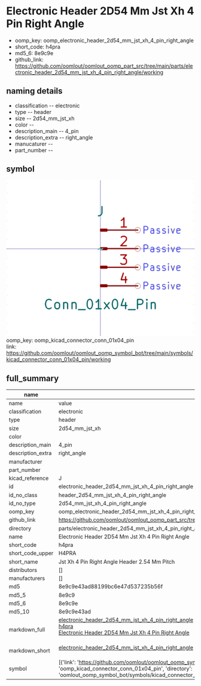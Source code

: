 # Electronic Header 2D54 Mm Jst Xh 4 Pin Right Angle

  
* oomp_key: oomp_electronic_header_2d54_mm_jst_xh_4_pin_right_angle 
* short_code: h4pra
* md5_6: 8e9c9e  
* github_link: https://github.com/oomlout/oomlout_oomp_part_src/tree/main/parts/electronic_header_2d54_mm_jst_xh_4_pin_right_angle/working  
## naming details
* classification -- electronic
* type -- header
* size -- 2d54_mm_jst_xh
* color -- 
* description_main -- 4_pin
* description_extra -- right_angle
* manucaturer -- 
* part_number -- 



## symbol

![](symbol/0/working/working_600.png)  
oomp_key: oomp_kicad_connector_conn_01x04_pin  
link: https://github.com/oomlout/oomlout_oomp_symbol_bot/tree/main/symbols/kicad_connector_conn_01x04_pin/working  


## full_summary
| name | value | 
| --- | --- | 
| name | value | 
| classification | electronic | 
| type | header | 
| size | 2d54_mm_jst_xh | 
| color |  | 
| description_main | 4_pin | 
| description_extra | right_angle | 
| manufacturer |  | 
| part_number |  | 
| kicad_reference | J | 
| id | electronic_header_2d54_mm_jst_xh_4_pin_right_angle | 
| id_no_class | header_2d54_mm_jst_xh_4_pin_right_angle | 
| id_no_type | 2d54_mm_jst_xh_4_pin_right_angle | 
| oomp_key | oomp_electronic_header_2d54_mm_jst_xh_4_pin_right_angle | 
| github_link | https://github.com/oomlout/oomlout_oomp_part_src/tree/main/parts/electronic_header_2d54_mm_jst_xh_4_pin_right_angle/working | 
| directory | parts/electronic_header_2d54_mm_jst_xh_4_pin_right_angle | 
| name | Electronic Header 2D54 Mm Jst Xh 4 Pin Right Angle | 
| short_code | h4pra | 
| short_code_upper | H4PRA | 
| short_name | Jst Xh 4 Pin Right Angle Header 2.54 Mm Pitch | 
| distributors | [] | 
| manufacturers | [] | 
| md5 | 8e9c9e43ad88199bc6e47d537235b56f | 
| md5_5 | 8e9c9 | 
| md5_6 | 8e9c9e | 
| md5_10 | 8e9c9e43ad | 
| markdown_full | [electronic_header_2d54_mm_jst_xh_4_pin_right_angle](https://github.com/oomlout/oomlout_oomp_part_src/tree/main/parts/electronic_header_2d54_mm_jst_xh_4_pin_right_angle/working)<br>[h4pra](https://github.com/oomlout/oomlout_oomp_part_src/tree/main/parts/electronic_header_2d54_mm_jst_xh_4_pin_right_angle/working)<br>[Electronic Header 2D54 Mm Jst Xh 4 Pin Right Angle](https://github.com/oomlout/oomlout_oomp_part_src/tree/main/parts/electronic_header_2d54_mm_jst_xh_4_pin_right_angle/working)<br><br> | 
| markdown_short | [electronic_header_2d54_mm_jst_xh_4_pin_right_angle](https://github.com/oomlout/oomlout_oomp_part_src/tree/main/parts/electronic_header_2d54_mm_jst_xh_4_pin_right_angle/working)<br><br> | 
| symbol | [{'link': 'https://github.com/oomlout/oomlout_oomp_symbol_bot/tree/main/symbols/kicad_connector_conn_01x04_pin', 'oomp_key': 'oomp_kicad_connector_conn_01x04_pin', 'directory': 'oomlout_oomp_symbol_bot/symbols/kicad_connector_conn_01x04_pin//working/working.kicad_sym'}] | 
